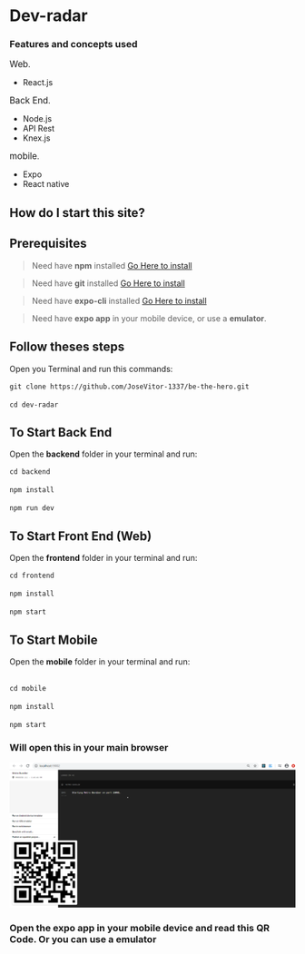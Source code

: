 # Dev-radar

### Features and concepts used

<span style="font-size:1.1em">Web</span>.

- React.js

<span style="font-size:1.1em">Back End</span>.

- Node.js
- API Rest
- Knex.js

<span style="font-size:1.1em">mobile</span>.

- Expo
- React native

## How do I start this site?

## Prerequisites

> Need have **npm** installed [Go Here to install](https://nodejs.org/en/)

> Need have **git** installed [Go Here to install](https://git-scm.com/downloads)

> Need have **expo-cli** installed [Go Here to install](https://docs.expo.io/)

> Need have **expo app** in your mobile device, or use a **emulator**.

## Follow theses steps


Open you Terminal and run this commands:

```
git clone https://github.com/JoseVitor-1337/be-the-hero.git

cd dev-radar

```

## To Start Back End

Open the **backend** folder in your terminal and run:

```
cd backend

npm install

npm run dev

```


## To Start Front End (Web)

Open the **frontend** folder in your terminal and run:

```
cd frontend

npm install

npm start

```
## To Start Mobile

Open the **mobile** folder in your terminal and run:

```

cd mobile

npm install

npm start

```

### Will open this in your main browser

![Metro-Bundler](https://github.com/JoseVitor-1337/be-the-hero/blob/master/expo.png)

### Open the **expo app** in your mobile device and read this QR Code. Or you can use a emulator
